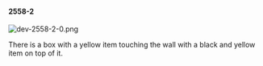 #### 2558-2
![dev-2558-2-0.png](https://github.com/lil-lab/nlvr/raw/master/nlvr/dev/images/3/dev-2558-2-0.png "dev-2558-2-0.png")

There is a box with a yellow item touching the wall with a black and yellow item on top of it.